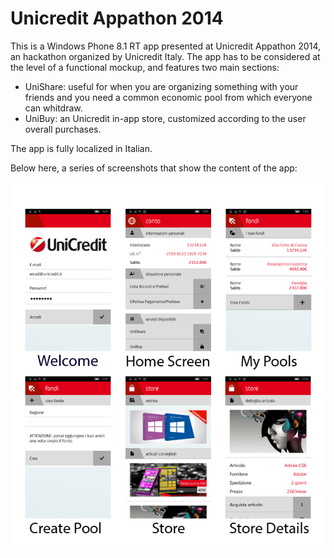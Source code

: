 # Unicredit Appathon 2014

This is a Windows Phone 8.1 RT app presented at Unicredit Appathon 2014, an hackathon organized by Unicredit Italy.
The app has to be considered at the level of a functional mockup, and features two main sections:

* UniShare: useful for when you are organizing something with your friends and you need a common economic pool from which everyone can whitdraw.
* UniBuy: an Unicredit in-app store, customized according to the user overall purchases.

The app is fully localized in Italian.

Below here, a series of screenshots that show the content of the app:

![alt tag](Screenshots/Screenshots.png "Compilation of Screenshots from Unicredit Appathon 2014")